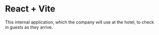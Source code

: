 # React + Vite

This internal application, which the company will use at the hotel, to check in guests as they arrive.
